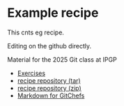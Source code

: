 # Example recipe
This cnts eg recipe.

Editing on the github directly.

Material for the 2025 Git class at IPGP

* [Exercises](exercises.md)
* [recipe repository (tar)](recipe.tgz)
* [recipe repository (zip)](recipe.zip)
* [Markdown for GitChefs](markdown_for_GitChefs.md)
